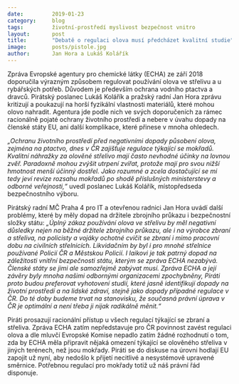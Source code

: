 ```yaml
---
date:         2019-01-23
category:     blog
tags:         životní-prostředí myslivost bezpečnost vnitro
layout:       post
title:        "Debatě o regulaci olova musí předcházet kvalitní studie"
image:        posts/pistole.jpg
author:       Jan Hora a Lukáš Kolářík
---  
```

Zpráva Evropské agentury pro chemické látky (ECHA) ze září 2018 doporučila výrazným způsobem regulovat používání olova ve střelivu a u rybářských potřeb. Důvodem je především ochrana vodního ptactva a dravců. Pirátský poslanec Lukáš Kolářík a pražský radní Jan Hora zprávu kritizují a poukazují na horší fyzikální vlastnosti materiálů, které mohou olovo nahradit. Agentura jde podle nich ve svých doporučeních za rámec racionálně pojaté ochrany životního prostředí a nebere v úvahu dopady na členské státy EU, ani další komplikace, které přinese v mnoha ohledech.

*„Ochranu životního prostředí před negativními dopady působení olova, zejména na ptactvo, dnes v ČR zajišťuje regulace týkající se mokřadů. Kvalitní náhražky za olověné střelivo mají často nevhodné účinky na lovnou zvěř. Paradoxně mohou zvýšit utrpení zvířat, protože mají pro svou nižší hmotnost menší účinný dostřel. Jako rozumné a zcela dostačující se mi tedy jeví revize rozsahu mokřadů po shodě příslušných ministerstevy a odborné veřejnosti,“* uvedl poslanec Lukáš Kolářík, místopředseda bezpečnostního výboru.

Pirátský radní MČ Praha 4 pro IT a otevřenou radnici Jan Hora uvádí další problémy, které by měly dopad na držitele zbrojního průkazu i bezpečnostní složky státu: *„Úplný zákaz používání olova ve střelivu by měl negativní důsledky nejen na běžné držitele zbrojního průkazu, ale i na výrobce zbraní a střeliva, na policisty a vojáky ochotné cvičit se zbraní i mimo pracovní dobu na civilních střelnicích. Likvidačním by byl i pro mnohé střelnice používané Policií ČR a Městskou Policií. I laikovi je tak patrný dopad na záležitosti vnitřní bezpečnosti státu, kterým se zpráva ECHA nezabývá. Členské státy se jimi ale samozřejmě zabývat musí. Zpráva ECHA a její závěry byly mnoha našimi odbornými organizacemi zpochybněny, Piráti proto budou preferovat vyhotovení studií, které jasně identifikují dopady na životní prostředí a na lidské zdraví, stejně jako dopady případné regulace v ČR. Do té doby budeme trvat na stanovisku, že současná právní úprava v ČR je optimální a není třeba ji nijak radikálně měnit.“*

Piráti prosazují racionální přístup u všech regulací týkající se zbraní a střeliva. Zpráva ECHA zatím nepředstavuje pro ČR povinnost zavést regulaci olova a dle mluvčí Evropské Komise nepadlo zatím žádné rozhodnutí o tom, zda by ECHA měla připravit nějaká omezení týkající se olověného střeliva v jiných terénech, než jsou mokřady. Piráti se do diskuse na úrovni hodlají EU zapojit už nyní, aby nedošlo k přijetí necitlivé a nesystémově upravené směrnice. Potřebnou regulací pro mokřady totiž už náš právní řád disponuje.
